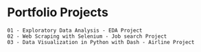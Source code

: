 # Portfolio Projects <br>
    01 - Exploratory Data Analysis - EDA Project
    02 - Web Scraping with Selenium - Job search Project
    03 - Data Visualization in Python with Dash - Airline Project

